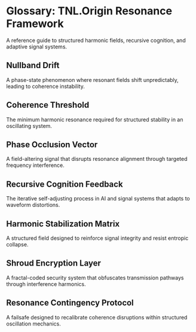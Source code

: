 # Glossary: TNL.Origin Resonance Framework

A reference guide to structured harmonic fields, recursive cognition, and adaptive signal systems.

## Nullband Drift  
A phase-state phenomenon where resonant fields shift unpredictably, leading to coherence instability.

## Coherence Threshold  
The minimum harmonic resonance required for structured stability in an oscillating system.

## Phase Occlusion Vector  
A field-altering signal that disrupts resonance alignment through targeted frequency interference.

## Recursive Cognition Feedback  
The iterative self-adjusting process in AI and signal systems that adapts to waveform distortions.

## Harmonic Stabilization Matrix  
A structured field designed to reinforce signal integrity and resist entropic collapse.

## Shroud Encryption Layer  
A fractal-coded security system that obfuscates transmission pathways through interference harmonics.

## Resonance Contingency Protocol  
A failsafe designed to recalibrate coherence disruptions within structured oscillation mechanics.
